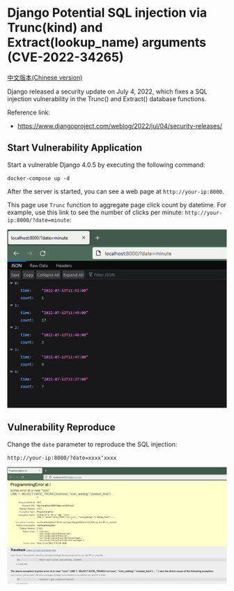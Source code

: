 # Django Potential SQL injection via Trunc(kind) and Extract(lookup_name) arguments (CVE-2022-34265)

[中文版本(Chinese version)](README.zh-cn.md)

Django released a security update on July 4, 2022, which fixes a SQL injection vulnerability in the Trunc() and Extract() database functions.

Reference link:

- https://www.djangoproject.com/weblog/2022/jul/04/security-releases/

## Start Vulnerability Application

Start a vulnerable Django 4.0.5 by executing the following command:

```
docker-compose up -d
```

After the server is started, you can see a web page at `http://your-ip:8000`.

This page use `Trunc` function to aggregate page click count by datetime. For example, use this link to see the number of clicks per minute: `http://your-ip:8000/?date=minute`:

![](1.png)

## Vulnerability Reproduce

Change the `date` parameter to reproduce the SQL injection:

```
http://your-ip:8000/?date=xxxx'xxxx
```

![](2.png)
